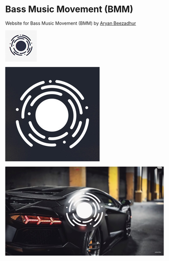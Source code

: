 # Bass Music Movement (BMM)
Website for Bass Music Movement (BMM) by [Aryan Beezadhur](https://aryanbeezadhur.com)

![BMM Icon](https://raw.githubusercontent.com/AryanBeezadhur/BassMusicMovement/master/BMMIcon.jpg)

![Dark BMM Icon](https://raw.githubusercontent.com/AryanBeezadhur/BassMusicMovement/master/DarkBMMIcon.jpg)

![Bass Music Movement](https://raw.githubusercontent.com/AryanBeezadhur/BassMusicMovement/master/BassMusicMovement.jpg)
